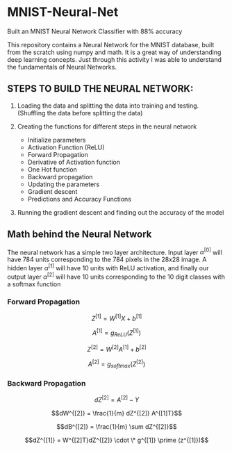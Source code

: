 # MNIST-Neural-Net
Built an MNIST Neural Network Classifier with 88% accuracy

This repository contains a Neural Network for the MNIST database, built from the scratch using numpy and math. It is a great way of understanding deep learning concepts. Just through this activity I was able to understand the fundamentals of Neural Networks. 

## STEPS TO BUILD THE NEURAL NETWORK: 

1. Loading the data and splitting the data into training and testing. (Shuffling the data before splitting the data)

2. Creating the functions for different steps in the neural network
	* Initialize parameters
	* Activation Function (ReLU) 
	* Forward Propagation
	* Derivative of Activation function
	* One Hot function
	* Backward propagation
	* Updating the parameters
	* Gradient descent
	* Predictions and Accuracy Functions

3. Running the gradient descent and finding out the accuracy of the model

## Math behind the Neural Network 

The neural network has a simple two layer architecture. Input layer $\alpha^{[0]}$ will have 784 units corresponding to the 784 pixels in the 28x28 image. A hidden layer $\alpha^{[1]}$ will have 10 units with ReLU activation, and finally our output layer $\alpha^{[2]}$ will have 10 units corresponding to the 10 digit classes with a softmax function

### Forward Propagation
$$ Z^{[1]} = W^{[1]}X+b^{[1]} $$

$$A^{[1]} = g_{ReLU}(Z^{[1]}) $$

$$Z^{[2]} = W^{[2]}A^{[1]}+b^{[2]} $$

$$A^{[2]} = g_{softmax}(Z^{[2]}) $$


### Backward Propagation
$$dZ^{[2]} = A^{[2]} - Y $$

$$dW^{[2]} = \frac{1}{m} dZ^{[2]} A^{[1]T}$$

$$dB^{[2]} = \frac{1}{m} \sum dZ^{[2]}$$

$$dZ^{[1]} = W^{[2]T}dZ^{[2]} \cdot  \* g^{[1]} \prime (z^{[1]})$$

